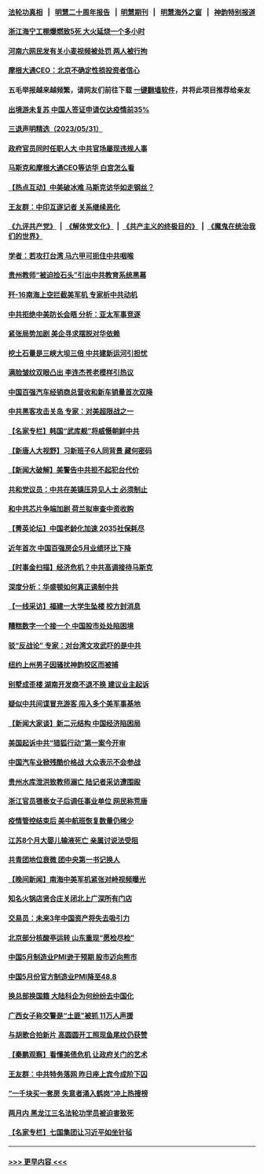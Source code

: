 #### [法轮功真相](https://github.com/gfw-breaker/truth/blob/master/README.md?t=0) &nbsp;&nbsp;|&nbsp;&nbsp; [明慧二十周年报告](https://github.com/gfw-breaker/mh-reports/blob/master/README.md?t=0) &nbsp;&nbsp;|&nbsp;&nbsp;[明慧期刊](https://github.com/gfw-breaker/mh-qikan) &nbsp;&nbsp;|&nbsp;&nbsp; [明慧海外之窗](https://github.com/gfw-breaker/mh-news/blob/master/README.md?t=0) &nbsp;&nbsp;|&nbsp;&nbsp; [神韵特别报道](https://github.com/gfw-breaker/mh-news/blob/master/shenyun.md?t=0)
#### [浙江海宁工棚爆燃致5死 大火延烧一个多小时](../pages/nsc413/n14007862.md?t=06011543) 
#### [河南六网民发有关小麦视频被处罚 两人被行拘](../pages/nsc413/n14007777.md?t=06011543) 
#### [摩根大通CEO：北京不确定性损投资者信心](../pages/nsc413/n14007800.md?t=06011543) 
#### 五毛举报越来越频繁，请网友们前往下载 [一键翻墙软件](https://github.com/gfw-breaker/ssr-accounts)，并将此项目推荐给亲友
#### [出境游未复苏 中国人签证申请仅达疫情前35%](../pages/nsc413/n14007763.md?t=06011543) 
#### [三退声明精选（2023/05/31）](../pages/nsc413/n14007794.md?t=06011543) 
#### [政府官员同时任职人大 中共官场屡现违规人事](../pages/nsc413/n14007743.md?t=06011543) 
#### [马斯克和摩根大通CEO等访华 白宫怎么看](../pages/nsc413/n14007549.md?t=06011543) 
#### [【热点互动】中美破冰难 马斯克访华如走钢丝？](../pages/nsc413/n14007591.md?t=06011543) 
#### [王友群：中印互逐记者 关系继续恶化](../pages/nsc413/n14007657.md?t=06011543) 
#### [《九评共产党》](https://github.com/begood0513/9ping.md/blob/master/README.md) &nbsp;|&nbsp; [《解体党文化》](../../../../jtdwh.md/blob/master/README.md)  &nbsp;|&nbsp; [《共产主义的终极目的》](../../../../gczydzjmd.md/blob/master/README.md) &nbsp;|&nbsp; [《魔鬼在统治我们的世界》](../../../../mgztzwmdsj.md/blob/master/README.md) 
#### [学者：若攻打台湾 马六甲可扼住中共咽喉](../pages/nsc413/n14007573.md?t=06011543) 
#### [贵州教师“被迫捡石头”引出中共教育系统黑幕](../pages/nsc413/n14007644.md?t=06011543) 
#### [歼-16南海上空拦截美军机 专家析中共动机](../pages/nsc413/n14007462.md?t=06011543) 
#### [中共拒绝中美防长会晤 分析：亚太军事竞逐](../pages/nsc413/n14007609.md?t=06011543) 
#### [紧张局势加剧 美企寻求摆脱对华依赖](../pages/nsc413/n14007653.md?t=06011543) 
#### [挖土石量是三峡大坝三倍 中共建新运河引担忧](../pages/nsc413/n14007556.md?t=06011543) 
#### [满脸皱纹双眼凸出 李连杰苍老模样引热议](../pages/nsc413/n14007583.md?t=06011543) 
#### [中国百强汽车经销商总营收和新车销量首次双降](../pages/nsc413/n14007602.md?t=06011543) 
#### [中共黑客攻击关岛 专家：对美超限战之一](../pages/nsc413/n14007253.md?t=06011543) 
#### [【名家专栏】韩国“武库舰”将威慑朝鲜中共](../pages/nsc413/n14007369.md?t=06011543) 
#### [【新唐人大视野】习新班子6人同背景 藏何密码](../pages/nsc413/n14007588.md?t=06011543) 
#### [【新闻大破解】美警告中共担不起犯台代价](../pages/nsc413/n14007516.md?t=06011543) 
#### [共和党议员：中共在美镇压异见人士 必须制止](../pages/nsc413/n14007518.md?t=06011543) 
#### [和中共芯片争端加剧 荷兰拟审查中资收购](../pages/nsc413/n14007533.md?t=06011543) 
#### [【菁英论坛】中国老龄化加速 2035社保耗尽](../pages/nsc413/n14007495.md?t=06011543) 
#### [近年首次 中国百强房企5月业绩环比下降](../pages/nsc413/n14007251.md?t=06011543) 
#### [【时事金扫描】经济危机？中共高调接待马斯克](../pages/nsc413/n14007488.md?t=06011543) 
#### [深度分析：华盛顿如何真正遏制中共](../pages/nsc413/n14007386.md?t=06011543) 
#### [【一线采访】福建一大学生坠楼 校方封消息](../pages/nsc413/n14007493.md?t=06011543) 
#### [糟糕数字一个接一个 中国股市处处陷困境](../pages/nsc413/n14007467.md?t=06011543) 
#### [驳“反战论” 专家：对台湾文攻武吓的是中共](../pages/nsc413/n14007238.md?t=06011543) 
#### [纽约上州男子因骚扰神韵校区而被捕](../pages/nsc413/n14006970.md?t=06011543) 
#### [别墅成歪楼 湖南开发商不退不换 建议业主起诉](../pages/nsc413/n14007252.md?t=06011543) 
#### [疑似中共间谍冒充游客 闯入多个美军事基地](../pages/nsc413/n14007427.md?t=06011543) 
#### [【新闻大家谈】新二元结构 中国经济陷困局](../pages/nsc413/n14007392.md?t=06011543) 
#### [美国起诉中共“猎狐行动”第一案今开审](../pages/nsc413/n14007095.md?t=06011543) 
#### [中国汽车业掀残酷价格战 大众表示不会参战](../pages/nsc413/n14007310.md?t=06011543) 
#### [贵州水库泄洪致教师溺亡 陆记者采访遭围殴](../pages/nsc413/n14007305.md?t=06011543) 
#### [浙江官员猥亵女子后调任事业单位 网民称荒唐](../pages/nsc413/n14007258.md?t=06011543) 
#### [疫情管控结束后 美中航班恢复数量仍稀少](../pages/nsc413/n14007255.md?t=06011543) 
#### [江苏8个月大婴儿输液死亡 亲属讨说法受阻](../pages/nsc413/n14007180.md?t=06011543) 
#### [共青团地位衰微 团中央第一书记换人](../pages/nsc413/n14007132.md?t=06011543) 
#### [【晚间新闻】南海中美军机紧张对峙视频曝光](../pages/nsc413/n14007215.md?t=06011543) 
#### [知名火锅店贤合庄关闭北上广深所有门店](../pages/nsc413/n14007199.md?t=06011543) 
#### [交易员：未来3年中国资产将失去吸引力](../pages/nsc413/n14007208.md?t=06011543) 
#### [北京部分核酸亭运转 山东重现“愿检尽检”](../pages/nsc413/n14007174.md?t=06011543) 
#### [中国5月制造业PMI逊于预期 股市迈向熊市](../pages/nsc413/n14007110.md?t=06011543) 
#### [中国5月份官方制造业PMI降至48.8](../pages/nsc413/n14007088.md?t=06011543) 
#### [换总部换国籍 大陆科企为何纷纷去中国化](../pages/nsc413/n14006981.md?t=06011543) 
#### [广西女子称交警是“土匪”被抓 11万人声援](../pages/nsc413/n14006986.md?t=06011543) 
#### [与胡歌合拍新片 高圆圆开工照现鱼尾纹仍获赞](../pages/nsc413/n14006919.md?t=06011543) 
#### [【秦鹏观察】看懂美债危机 让政府关门的艺术](../pages/nsc413/n14006955.md?t=06011543) 
#### [王友群：中共特务落网 昨日座上宾今成阶下囚](../pages/nsc413/n14006884.md?t=06011543) 
#### [“一千块买一套房 失意者涌入鹤岗”冲上热搜榜](../pages/nsc413/n14006648.md?t=06011543) 
#### [两月内 黑龙江三名法轮功学员被迫害致死](../pages/nsc413/n14006552.md?t=06011543) 
#### [【名家专栏】七国集团让习近平如坐针毡](../pages/nsc413/n14006699.md?t=06011543) 

----
#### [ >>> 更早内容 <<< ](../indexes/nsc413-earlier.md)
